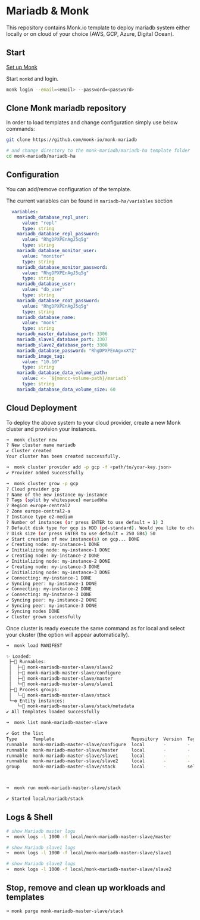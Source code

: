 # Mariadb & Monk

This repository contains Monk.io template to deploy mariadb system either locally or on cloud of your choice (AWS, GCP, Azure, Digital Ocean).

## Start

[Set up Monk](https://docs.monk.io/docs/monk-in-10/)

Start `monkd` and login.

```bash
monk login --email=<email> --password=<password>
```

## Clone Monk mariadb repository

In order to load templates and change configuration simply use below commands:

```bash
git clone https://github.com/monk-io/monk-mariadb

# and change directory to the monk-mariadb/mariadb-ha template folder
cd monk-mariadb/mariadb-ha
```

## Configuration

You can add/remove configuration of the template.

The current variables can be found in `mariadb-ha/variables` section

```yaml
  variables:
    mariadb_database_repl_user:
      value: "repl"
      type: string
    mariadb_database_repl_password:
      value: "RhgDPXPEnAgJ5q5g"
      type: string
    mariadb_database_monitor_user:
      value: "monitor"
      type: string
    mariadb_database_monitor_password:
      value: "RhgDPXPEnAgJ5q5g"
      type: string
    mariadb_database_user:
      value: "db_user"
      type: string
    mariadb_database_root_password:
      value: "RhgDPXPEnAgJ5q5g"
      type: string
    mariadb_database_name:
      value: "monk"
      type: string
    mariadb_master_database_port: 3306
    mariadb_slave1_database_port: 3307
    mariadb_slave2_database_port: 3308
    mariadb_database_password: "RhgDPXPEnAgxxXYZ"
    mariadb_image_tag:
      value: "10.10"
      type: string
    mariadb_database_data_volume_path:
      value: <- `${moncc-volume-path}/mariadb`
      type: string
    mariadb_database_data_volume_size: 60
```

## Cloud Deployment

To deploy the above system to your cloud provider, create a new Monk cluster and provision your instances.

```bash
➜  monk cluster new
? New cluster name mariadb
✔ Cluster created
Your cluster has been created successfully.

➜  monk cluster provider add -p gcp -f <path/to/your-key.json>
✔ Provider added successfully

➜  monk cluster grow -p gcp
? Cloud provider gcp
? Name of the new instance my-instance
? Tags (split by whitespace) mariadbha
? Region europe-central2
? Zone europe-central2-a
? Instance type e2-medium
? Number of instances (or press ENTER to use default = 1) 3
? Default disk type for gcp is HDD (pd-standard). Would you like to change it? No
? Disk size (or press ENTER to use default = 250 GBs) 50
✔ Start creation of new instance(s) on gcp... DONE
✔ Creating node: my-instance-1 DONE
✔ Initializing node: my-instance-1 DONE
✔ Creating node: my-instance-2 DONE
✔ Initializing node: my-instance-2 DONE
✔ Creating node: my-instance-3 DONE
✔ Initializing node: my-instance-3 DONE
✔ Connecting: my-instance-1 DONE
✔ Syncing peer: my-instance-1 DONE
✔ Connecting: my-instance-2 DONE
✔ Connecting: my-instance-3 DONE
✔ Syncing peer: my-instance-2 DONE
✔ Syncing peer: my-instance-3 DONE
✔ Syncing nodes DONE
✔ Cluster grown successfully
```

Once cluster is ready execute the same command as for local and select your cluster (the option will appear automatically).

```bash
➜  monk load MANIFEST

✨ Loaded:
 ├─🔩 Runnables:
 │  ├─🧩 monk-mariadb-master-slave/slave2
 │  ├─🧩 monk-mariadb-master-slave/configure
 │  ├─🧩 monk-mariadb-master-slave/master
 │  └─🧩 monk-mariadb-master-slave/slave1
 ├─🔗 Process groups:
 │  └─🧩 monk-mariadb-master-slave/stack
 └─⚙️ Entity instances:
    └─🧩 monk-mariadb-master-slave/stack/metadata
✔ All templates loaded successfully

➜  monk list monk-mariadb-master-slave

✔ Got the list
Type      Template                             Repository  Version  Tags
runnable  monk-mariadb-master-slave/configure  local       -        -
runnable  monk-mariadb-master-slave/master     local       -        -
runnable  monk-mariadb-master-slave/slave1     local       -        -
runnable  monk-mariadb-master-slave/slave2     local       -        -
group     monk-mariadb-master-slave/stack      local       -        self hosted, database



➜  monk run monk-mariadb-master-slave/stack

✔ Started local/mariadb/stack

```

## Logs & Shell

```bash
# show Mariadb master logs
➜  monk logs -l 1000 -f local/monk-mariadb-master-slave/master

# show Mariadb slave1 logs
➜  monk logs -l 1000 -f local/monk-mariadb-master-slave/slave1

# show Mariadb slave2 logs
➜  monk logs -l 1000 -f local/monk-mariadb-master-slave/slave2

```

## Stop, remove and clean up workloads and templates

```bash
➜ monk purge monk-mariadb-master-slave/stack 

```
